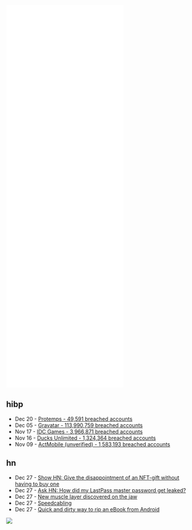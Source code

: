 ![Metrics](https://raw.githubusercontent.com/phixion/phixion/master/metrics.svg)

## hibp

<!--
for https://github.com/phixion/phixion/blob/main/.github/workflows/feeds.yml
-->
<!--START_SECTION:haveibeenpwnd-->
- Dec 20 - [Protemps - 49,591 breached accounts](https://haveibeenpwned.com/PwnedWebsites#Protemps)
- Dec 05 - [Gravatar - 113,990,759 breached accounts](https://haveibeenpwned.com/PwnedWebsites#Gravatar)
- Nov 17 - [IDC Games - 3,966,871 breached accounts](https://haveibeenpwned.com/PwnedWebsites#IDCGames)
- Nov 16 - [Ducks Unlimited - 1,324,364 breached accounts](https://haveibeenpwned.com/PwnedWebsites#DucksUnlimited)
- Nov 09 - [ActMobile (unverified) - 1,583,193 breached accounts](https://haveibeenpwned.com/PwnedWebsites#ActMobile)
<!--END_SECTION:haveibeenpwnd-->

## hn

<!--
for https://github.com/phixion/phixion/blob/main/.github/workflows/feeds.yml
-->
<!--START_SECTION:hn-->
- Dec 27 - [Show HN: Give the disappointment of an NFT-gift without having to buy one](http://nftgift.info)
- Dec 27 - [Ask HN: How did my LastPass master password get leaked?](https://news.ycombinator.com/item?id=29705957)
- Dec 27 - [New muscle layer discovered on the jaw](https://www.unibas.ch/en/News-Events/News/Uni-Research/New-muscle-layer-discovered-on-the-jaw.html)
- Dec 27 - [Speedcabling](http://schkolne.com/speedcabling/rules.html)
- Dec 27 - [Quick and dirty way to rip an eBook from Android](https://shkspr.mobi/blog/2021/12/quick-and-dirty-way-to-rip-an-ebook-from-android/)
<!--END_SECTION:hn-->

<!--
for https://yhype.me
-->
![](https://hit.yhype.me/github/profile?user_id=13013670)
